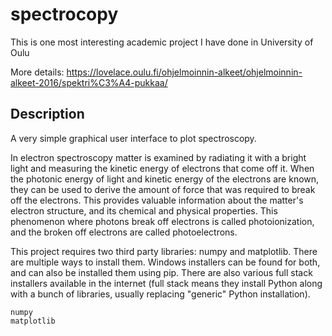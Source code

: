 # spectrocopy
This is one most interesting academic project I have done in University of Oulu 

More details: https://lovelace.oulu.fi/ohjelmoinnin-alkeet/ohjelmoinnin-alkeet-2016/spektri%C3%A4-pukkaa/

## Description

A very simple graphical user interface to plot spectroscopy.
    
In electron spectroscopy matter is examined by radiating it with a bright light and measuring the kinetic energy of electrons that come off it. When the photonic energy of light and kinetic energy of the electrons are known, they can be used to derive the amount of force that was required to break off the electrons. This provides valuable information about the matter's electron structure, and its chemical and physical properties. This phenomenon where photons break off electrons is called photoionization, and the broken off electrons are called photoelectrons.
    
This project requires two third party libraries: numpy and matplotlib. There are multiple ways to install them. Windows installers     can be found for both, and can also be installed them using pip. There are also various full stack installers available in the internet (full stack means they install Python along with a bunch of libraries, usually replacing "generic" Python installation). 
    
    numpy
    matplotlib
